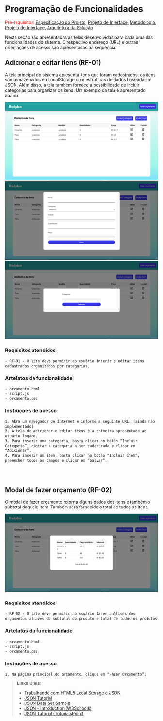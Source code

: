 # Programação de Funcionalidades

<span style="color:red">Pré-requisitos: <a href="2-Especificação do Projeto.md"> Especificação do Projeto</a></span>, <a href="3-Projeto de Interface.md"> Projeto de Interface</a>, <a href="4-Metodologia.md"> Metodologia</a>, <a href="3-Projeto de Interface.md"> Projeto de Interface</a>, <a href="5-Arquitetura da Solução.md"> Arquitetura da Solução</a>

Nesta seção são apresentadas as telas desenvolvidas para cada uma das funcionalidades do sistema. O respectivo endereço (URL) e outras orientações de acesso são apresentadas na sequência.

## Adicionar e editar itens (RF-01)
A tela principal do sistema apresenta itens que foram cadastrados, os ítens são armazenados no LocalStorage com estruturas de dados baseada em JSON. Além disso, a tela também fornece a possibilidade de incluir categorias para organizar os itens. Um exemplo da tela é apresentado abaixo.

![Tela Orçamento](../docs/img/telaOrcamento.png)
![Tela Orçamento](../docs/img/telaOrcamento-incluirItem.png)
![Tela Orçamento](../docs/img/telaOrcamento-categoria.png)

### Requisitos atendidos
    - RF-01 - O site deve permitir ao usuário inserir e editar itens cadastrados organizados por categorias.

### Artefatos da funcionalidade
    - orcamento.html
    - script.js
    - orcamento.css

### Instruções de acesso
    1. Abra um navegador de Internet e informe a seguinte URL: [ainda não implementado]
    2. A tela de adicionar e editar itens é a primeira apresentada ao usuário logado.
    3. Para inserir uma categoria, basta clicar no botão “Incluir Categoria”, digitar a categoria a ser cadastrada e clicar em “Adicionar”.
    4. Para inserir um item, basta clicar no botão “Incluir Item”, preencher todos os campos e clicar em “Salvar”.

 <br><br>
## Modal de fazer orçamento (RF-02)
O modal de fazer orçamento retorna alguns dados dos itens e também o subtotal daquele item. Também será fornecido o total de todos os itens.

![Tela Orçamento](../docs/img/telaOrcamento-orcamento.png)

### Requisitos atendidos
    - RF-02 - O site deve permitir ao usuário fazer análises dos orçamentos através do subtotal do produto e total de todos os produtos

### Artefatos da funcionalidade
    - orcamento.html
    - script.js
    - orcamento.css

### Instruções de acesso
    1. Na página principal do orçamento, clique em “Fazer Orçamento”;

> **Links Úteis**:
>
> - [Trabalhando com HTML5 Local Storage e JSON](https://www.devmedia.com.br/trabalhando-com-html5-local-storage-e-json/29045)
> - [JSON Tutorial](https://www.w3resource.com/JSON)
> - [JSON Data Set Sample](https://opensource.adobe.com/Spry/samples/data_region/JSONDataSetSample.html)
> - [JSON - Introduction (W3Schools)](https://www.w3schools.com/js/js_json_intro.asp)
> - [JSON Tutorial (TutorialsPoint)](https://www.tutorialspoint.com/json/index.htm)